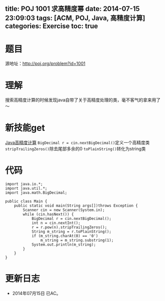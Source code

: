 title: POJ 1001 求高精度幂
date: 2014-07-15 23:09:03
tags: [ACM, POJ, Java, 高精度计算]
categories: Exercise
toc: true
---
# 题目
源地址：http://poj.org/problem?id=1001

# 理解
搜索高精度计算的时候发现java自带了关于高精度处理的类，毫不客气的拿来用了～

<!-- more -->

# 新技能get
[Java高精度计算](http://tool.oschina.net/apidocs/apidoc?api=jdk_7u4)
`BigDecimal r = cin.nextBigDecimal()`定义一个高精度类
`stripTrailingZeros()`除去尾部多余的0
`toPlainString()`转化为string类

# 代码
```
import java.io.*;
import java.util.*;
import java.math.BigDecimal;

public class Main {
    public static void main(String args[])throws Exception {
        Scanner cin = new Scanner(System.in);
        while (cin.hasNext()) {
            BigDecimal r = cin.nextBigDecimal();
            int n = cin.nextInt();
            r = r.pow(n).stripTrailingZeros();
            String m_string = r.toPlainString();
            if (m_string.charAt(0) == '0')
                m_string = m_string.substring(1);
            System.out.println(m_string);
        }
    }
}
```

# 更新日志
- 2014年07月15日 已AC。
